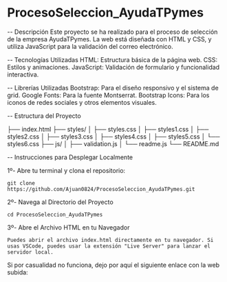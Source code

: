 # ProcesoSeleccion_AyudaTPymes
-- Descripción
    Este proyecto se ha realizado para el proceso de selección de la empresa AyudaTPymes. La web está diseñada con HTML y CSS, y utiliza JavaScript para la validación del correo electrónico.

-- Tecnologías Utilizadas
    HTML: Estructura básica de la página web.
    CSS: Estilos y animaciones.
    JavaScript: Validación de formulario y funcionalidad interactiva.

-- Librerías Utilizadas
    Bootstrap: Para el diseño responsivo y el sistema de grid.
    Google Fonts: Para la fuente Montserrat.
    Bootstrap Icons: Para los iconos de redes sociales y otros elementos visuales.

-- Estructura del Proyecto

├── index.html
├── styles/
│   ├── styles.css
│   ├── styles1.css
│   ├── styles2.css
│   ├── styles3.css
│   ├── styles4.css
│   ├── styles5.css
│   └── styles6.css
├── js/
│   ├── validation.js
│   └── readme.js
└── README.md


-- Instrucciones para Desplegar Localmente

1º- Abre tu terminal y clona el repositorio:

    git clone https://github.com/Ajuan0824/ProcesoSeleccion_AyudaTPymes.git

2º- Navega al Directorio del Proyecto

    cd ProcesoSeleccion_AyudaTPymes

3º- Abre el Archivo HTML en tu Navegador

    Puedes abrir el archivo index.html directamente en tu navegador. Si usas VSCode, puedes usar la extensión "Live Server" para lanzar el servidor local.

Si por casualidad no funciona, dejo por aquí el siguiente enlace con la web subida: 
